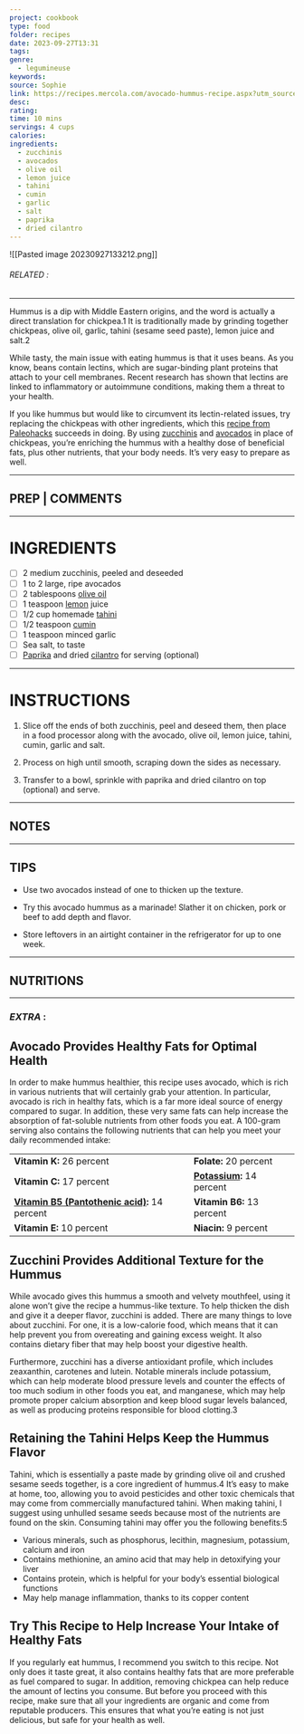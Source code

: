 ```yaml
---
project: cookbook
type: food
folder: recipes
date: 2023-09-27T13:31
tags: 
genre:
  - legumineuse
keywords: 
source: Sophie
link: https://recipes.mercola.com/avocado-hummus-recipe.aspx?utm_source=prnl&utm_medium=email&utm_content=art2&utm_campaign=20180415Z1_C&et_cid=DM200754&et_rid=276569518
desc: 
rating: 
time: 10 mins
servings: 4 cups
calories: 
ingredients:
  - zucchinis
  - avocados
  - olive oil
  - lemon juice
  - tahini
  - cumin
  - garlic
  - salt
  - paprika
  - dried cilantro
---
```


![[Pasted image 20230927133212.png]]
###### *RELATED* : 
---
Hummus is a dip with Middle Eastern origins, and the word is actually a direct translation for chickpea.1 It is traditionally made by grinding together chickpeas, olive oil, garlic, tahini (sesame seed paste), lemon juice and salt.2

While tasty, the main issue with eating hummus is that it uses beans. As you know, beans contain lectins, which are sugar-binding plant proteins that attach to your cell membranes. Recent research has shown that lectins are linked to inflammatory or autoimmune conditions, making them a threat to your health.

If you like hummus but would like to circumvent its lectin-related issues, try replacing the chickpeas with other ingredients, which this [recipe from Paleohacks](https://blog.paleohacks.com/avocado-hummus/) succeeds in doing. By using [zucchinis](https://foodfacts.mercola.com/zucchini.html) and [avocados](https://foodfacts.mercola.com/avocado.html) in place of chickpeas, you’re enriching the hummus with a healthy dose of beneficial fats, plus other nutrients, that your body needs. It’s very easy to prepare as well.

---
## PREP | COMMENTS



---
# INGREDIENTS

- [ ] 2 medium zucchinis, peeled and deseeded
- [ ] 1 to 2 large, ripe avocados
- [ ] 2 tablespoons [olive oil](https://articles.mercola.com/herbal-oils/olive-oil.aspx)
- [ ] 1 teaspoon [lemon](https://foodfacts.mercola.com/lemon.html) juice
- [ ] 1/2 cup homemade [tahini](https://foodfacts.mercola.com/tahini.html)
- [ ] 1/2 teaspoon [cumin](https://articles.mercola.com/herbs-spices/cumin.aspx)       
- [ ] 1 teaspoon minced garlic
- [ ] Sea salt, to taste
- [ ] [Paprika](https://articles.mercola.com/herbs-spices/paprika.aspx) and dried [cilantro](https://articles.mercola.com/herbs-spices/cilantro.aspx) for serving (optional)

---
# INSTRUCTIONS

1. Slice off the ends of both zucchinis, peel and deseed them, then place in a food processor along with the avocado, olive oil, lemon juice, tahini, cumin, garlic and salt.
    
2. Process on high until smooth, scraping down the sides as necessary.
    
3. Transfer to a bowl, sprinkle with paprika and dried cilantro on top (optional) and serve.

---
## NOTES



---
## TIPS

- Use two avocados instead of one to thicken up the texture.
    
- Try this avocado hummus as a marinade! Slather it on chicken, pork or beef to add depth and flavor.
    
- Store leftovers in an airtight container in the refrigerator for up to one week.

---
## NUTRITIONS



---
### *EXTRA* :

## Avocado Provides Healthy Fats for Optimal Health

In order to make hummus healthier, this recipe uses avocado, which is rich in various nutrients that will certainly grab your attention. In particular, avocado is rich in healthy fats, which is a far more ideal source of energy compared to sugar. In addition, these very same fats can help increase the absorption of fat-soluble nutrients from other foods you eat. A 100-gram serving also contains the following nutrients that can help you meet your daily recommended intake:

|   |   |
|---|---|
|**Vitamin K:** 26 percent|**Folate:** 20 percent|
|**Vitamin C:** 17 percent|[**Potassium**](https://articles.mercola.com/vitamins-supplements/potassium.aspx)**:** 14 percent|
|**[Vitamin B5 (Pantothenic acid)](https://articles.mercola.com/vitamins-supplements/pantothenic-acid.aspx):** 14 percent|**Vitamin B6:** 13 percent|
|**Vitamin E:** 10 percent|**Niacin:** 9 percent|

## Zucchini Provides Additional Texture for the Hummus

While avocado gives this hummus a smooth and velvety mouthfeel, using it alone won’t give the recipe a hummus-like texture. To help thicken the dish and give it a deeper flavor, zucchini is added. There are many things to love about zucchini. For one, it is a low-calorie food, which means that it can help prevent you from overeating and gaining excess weight. It also contains dietary fiber that may help boost your digestive health.

Furthermore, zucchini has a diverse antioxidant profile, which includes zeaxanthin, carotenes and lutein. Notable minerals include potassium, which can help moderate blood pressure levels and counter the effects of too much sodium in other foods you eat, and manganese, which may help promote proper calcium absorption and keep blood sugar levels balanced, as well as producing proteins responsible for blood clotting.3

## Retaining the Tahini Helps Keep the Hummus Flavor

Tahini, which is essentially a paste made by grinding olive oil and crushed sesame seeds together, is a core ingredient of hummus.4 It’s easy to make at home, too, allowing you to avoid pesticides and other toxic chemicals that may come from commercially manufactured tahini. When making tahini, I suggest using unhulled sesame seeds because most of the nutrients are found on the skin. Consuming tahini may offer you the following benefits:5

- Various minerals, such as phosphorus, lecithin, magnesium, potassium, calcium and iron
- Contains methionine, an amino acid that may help in detoxifying your liver
- Contains protein, which is helpful for your body’s essential biological functions
- May help manage inflammation, thanks to its copper content

## Try This Recipe to Help Increase Your Intake of Healthy Fats

If you regularly eat hummus, I recommend you switch to this recipe. Not only does it taste great, it also contains healthy fats that are more preferable as fuel compared to sugar. In addition, removing chickpea can help reduce the amount of lectins you consume. But before you proceed with this recipe, make sure that all your ingredients are organic and come from reputable producers. This ensures that what you’re eating is not just delicious, but safe for your health as well.

